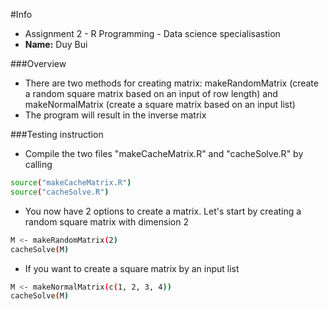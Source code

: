 #Info
- Assignment 2 - R Programming - Data science specialisastion
- **Name:** Duy Bui

###Overview
- There are two methods for creating matrix: makeRandomMatrix (create a random square matrix based on an input of row length) and makeNormalMatrix (create a square matrix based on an input list)
- The program will result in the inverse matrix

###Testing instruction
- Compile the two files "makeCacheMatrix.R" and "cacheSolve.R" by calling 
````sh
source("makeCacheMatrix.R")
source("cacheSolve.R")
````
- You now have 2 options to create a matrix. Let's start by creating a random square matrix with dimension 2
````sh
M <- makeRandomMatrix(2)
cacheSolve(M)
````
- If you want to create a square matrix by an input list
````sh
M <- makeNormalMatrix(c(1, 2, 3, 4))
cacheSolve(M)
````
